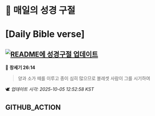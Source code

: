 # 🙏 매일의 성경 구절
# [Daily Bible verse]
## [![README에 성경구절 업데이트](https://github.com/DONGSUKA/first_test/actions/workflows/update-readme-bible.yml/badge.svg)](https://github.com/DONGSUKA/first_test/actions/workflows/update-readme-bible.yml)
<!-- START_BIBLE_VERSE -->
📖 **창세기 26:14**
> 양과 소가 떼를 이루고 종이 심히 많으므로 블레셋 사람이 그를 시기하여

🕊️ _업데이트 시각: 2025-10-05 12:52:58 KST_
  <!-- END_BIBLE_VERSE -->
## GITHUB_ACTION
